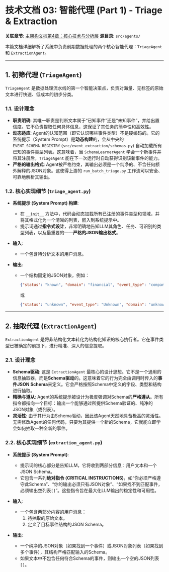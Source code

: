 # 技术文档 03: 智能代理 (Part 1) - Triage & Extraction

**关联章节**: [主架构文档第4章：核心技术与分析层](../HyperEventGraph_Architecture_V4.md#42-智能代理-agents)
**源目录**: `src/agents/`

本篇文档详细解析了系统中负责前期数据处理的两个核心智能代理：`TriageAgent` 和 `ExtractionAgent`。

---

## 1. 初筛代理 (`TriageAgent`)

`TriageAgent` 是数据处理流水线的第一个智能决策点，负责对海量、无标签的原始文本进行快速、低成本的初步分类。

### 1.1. 设计理念

-   **职责明确**: 其唯一职责是判断文本属于“已知事件”还是“未知事件”，并给出置信度。它不负责提取任何具体信息，这保证了其任务的简单性和高效性。
-   **动态适应**: Agent的认知范围（即它认识哪些事件类型）不是硬编码的。它的系统提示（System Prompt）是**动态构建**的，会从中央的 `EVENT_SCHEMA_REGISTRY` (`src/event_extraction/schemas.py`) 自动加载所有已知的事件类型列表。这意味着，当 `SchemaLearnerAgent` 学会一个新事件并将其注册后，`TriageAgent` 能在下一次运行时自动获得识别该新事件的能力。
-   **严格的输出格式**: Agent被严格约束，其输出必须是一个纯净的、不含任何额外解释的JSON对象。这使得上游的 `run_batch_triage.py` 工作流可以安全、可靠地解析其输出。

### 1.2. 核心实现细节 (`triage_agent.py`)

-   **系统提示 (System Prompt) 构建**:
    -   在 `__init__` 方法中，代码会动态加载所有已注册的事件类型和领域，并将其格式化为一个清晰的列表，嵌入到系统提示中。
    -   提示词通过**指令式设计**，非常明确地告知LLM其角色、任务、可识别的类型列表，以及最重要的——**严格的JSON输出格式**。

-   **输入**:
    -   一个包含待分析文本的用户消息。

-   **输出**:
    -   一个结构固定的JSON对象，例如：
        ```json
        {"status": "known", "domain": "financial", "event_type": "company_merger_and_acquisition", "confidence": 0.95}
        ```
        或
        ```json
        {"status": "unknown", "event_type": "Unknown", "domain": "unknown", "confidence": 0.99}
        ```

---

## 2. 抽取代理 (`ExtractionAgent`)

`ExtractionAgent` 是将非结构化文本转化为结构化知识的核心执行者。它在事件类型已被确定的前提下，进行精准、深入的信息提取。

### 2.1. 设计理念

-   **Schema驱动**: 这是 `ExtractionAgent` 最核心的设计思想。它不是一个通用的信息抽取器，而是**Schema驱动**的。这意味着它的行为完全由调用时传入的**事件JSON Schema**来定义。它会严格按照Schema中定义的字段、类型和结构进行抽取。
-   **精确与遵从**: Agent的系统提示被设计为极度强调对Schema的**严格遵从**。所有指令都指向一个目标：输出一个能够通过所提供Schema验证的、纯净的JSON对象（或列表）。
-   **灵活性**: 由于其行为由Schema驱动，因此该Agent天然地具备极高的灵活性。无需修改Agent的任何代码，只要为其提供一个新的Schema，它就能立即学会如何抽取一种全新的事件。

### 2.2. 核心实现细节 (`extraction_agent.py`)

-   **系统提示 (System Prompt)**:
    -   提示词的核心部分是告知LLM，它将收到两部分信息：用户文本和一个JSON Schema。
    -   它包含一系列**绝对指令 (CRITICAL INSTRUCTIONS)**，如“你必须严格遵守此Schema”、“你的输出必须只有JSON对象”、“如果找不到匹配事件，必须输出空列表`[]`”。这些指令旨在最大化LLM输出的稳定性和可用性。

-   **输入**:
    -   一个包含两部分内容的用户消息：
        1.  待抽取的原始文本。
        2.  定义了目标事件结构的JSON Schema。

-   **输出**:
    -   一个纯净的JSON对象（如果找到一个事件）或JSON对象列表（如果找到多个事件），其结构严格匹配输入的Schema。
    -   如果文本中不包含任何符合Schema的事件，则输出一个空的JSON列表 `[]`。
